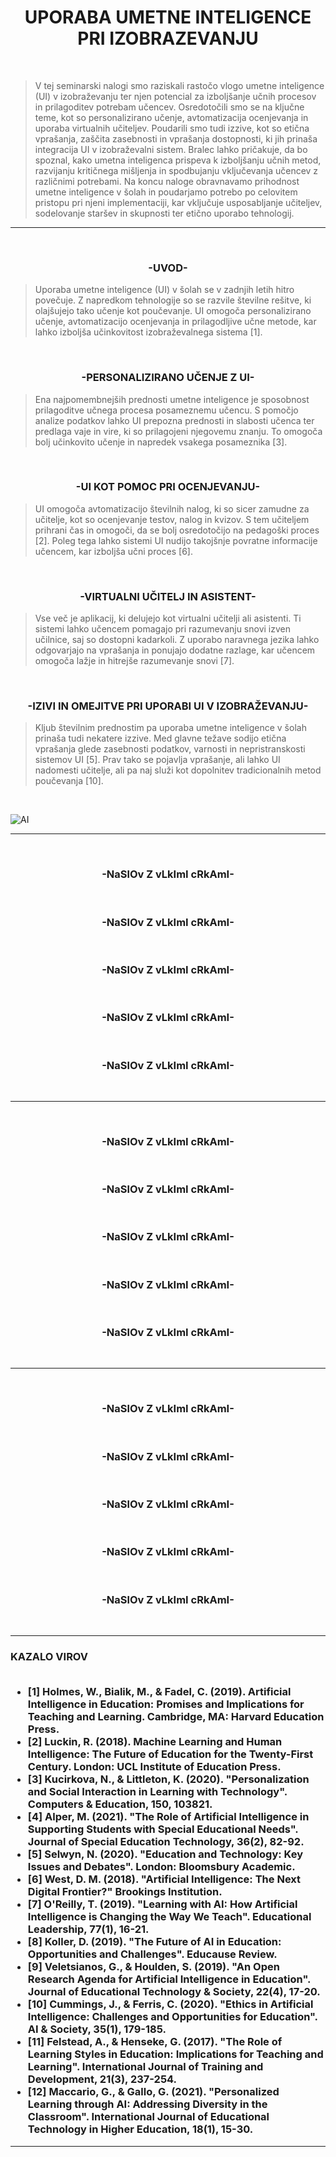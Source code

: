 <h1 align="center">
UPORABA UMETNE INTELIGENCE PRI IZOBRAZEVANJU
</h1>

<br>

> V tej seminarski nalogi smo raziskali rastočo vlogo umetne inteligence (UI) v izobraževanju ter njen potencial za izboljšanje učnih procesov in prilagoditev potrebam učencev. Osredotočili smo se na ključne teme, kot so personalizirano učenje, avtomatizacija ocenjevanja in uporaba virtualnih učiteljev. Poudarili smo tudi izzive, kot so etična vprašanja, zaščita zasebnosti in vprašanja dostopnosti, ki jih prinaša integracija UI v izobraževalni sistem. Bralec lahko pričakuje, da bo spoznal, kako umetna inteligenca prispeva k izboljšanju učnih metod, razvijanju kritičnega mišljenja in spodbujanju vključevanja učencev z različnimi potrebami. Na koncu naloge obravnavamo prihodnost umetne inteligence v šolah in poudarjamo potrebo po celovitem pristopu pri njeni implementaciji, kar vključuje usposabljanje učiteljev, sodelovanje staršev in skupnosti ter etično uporabo tehnologij.

***

<br>

<h3 align="center">
-UVOD-
</h3>

> Uporaba umetne inteligence (UI) v šolah se v zadnjih letih hitro povečuje. Z napredkom tehnologije so se razvile številne rešitve, ki olajšujejo tako učenje kot poučevanje. UI omogoča personalizirano učenje, avtomatizacijo ocenjevanja in prilagodljive učne metode, kar lahko izboljša učinkovitost izobraževalnega sistema [1].

<br>

<h3 align="center">
-PERSONALIZIRANO UČENJE Z UI-
</h3>

> Ena najpomembnejših prednosti umetne inteligence je sposobnost prilagoditve učnega procesa posameznemu učencu. S pomočjo analize podatkov lahko UI prepozna prednosti in slabosti učenca ter predlaga vaje in vire, ki so prilagojeni njegovemu znanju. To omogoča bolj učinkovito učenje in napredek vsakega posameznika [3].

<br>

<h3 align="center">
-UI KOT POMOC PRI OCENJEVANJU-
</h3>

>UI omogoča avtomatizacijo številnih nalog, ki so sicer zamudne za učitelje, kot so ocenjevanje testov, nalog in kvizov. S tem učiteljem prihrani čas in omogoči, da se bolj osredotočijo na pedagoški proces [2]. Poleg tega lahko sistemi UI nudijo takojšnje povratne informacije učencem, kar izboljša učni proces [6].

<br>

<h3 align="center">
-VIRTUALNI UČITELJ IN ASISTENT-
</h3>

>Vse več je aplikacij, ki delujejo kot virtualni učitelji ali asistenti. Ti sistemi lahko učencem pomagajo pri razumevanju snovi izven učilnice, saj so dostopni kadarkoli. Z uporabo naravnega jezika lahko odgovarjajo na vprašanja in ponujajo dodatne razlage, kar učencem omogoča lažje in hitrejše razumevanje snovi [7].

<br>

<h3 align="center">
-IZIVI IN OMEJITVE PRI UPORABI UI V IZOBRAŽEVANJU-
</h3>

>Kljub številnim prednostim pa uporaba umetne inteligence v šolah prinaša tudi nekatere izzive. Med glavne težave sodijo etična vprašanja glede zasebnosti podatkov, varnosti in nepristranskosti sistemov UI [5]. Prav tako se pojavlja vprašanje, ali lahko UI nadomesti učitelje, ali pa naj služi kot dopolnitev tradicionalnih metod poučevanja [10].

<br>

![AI](/https://www.google.com/url?sa=i&url=https%3A%2F%2Fwww.sprintzeal.com%2Fblog%2Ffacts-about-artificial-intelligence&psig=AOvVaw2ZQKrE8IOBDMzKR4sqf4AO&ust=1729703717393000&source=images&cd=vfe&opi=89978449&ved=0CBQQjRxqFwoTCNjjt9K-ookDFQAAAAAdAAAAABAE")

***
<br>

<h3 align="center">
-NaSlOv Z vLkImI cRkAmI-
</h3>

>

<br>

<h3 align="center">
-NaSlOv Z vLkImI cRkAmI-
</h3>

>

<br>

<h3 align="center">
-NaSlOv Z vLkImI cRkAmI-
</h3>

>

<br>

<h3 align="center">
-NaSlOv Z vLkImI cRkAmI-
</h3>

>

<br>

<h3 align="center">
-NaSlOv Z vLkImI cRkAmI-
</h3>

>

<br>

***

<br>

<h3 align="center">
-NaSlOv Z vLkImI cRkAmI-
</h3>

>

<br>

<h3 align="center">
-NaSlOv Z vLkImI cRkAmI-
</h3>

>

<br>

<h3 align="center">
-NaSlOv Z vLkImI cRkAmI-
</h3>

>

<br>

<h3 align="center">
-NaSlOv Z vLkImI cRkAmI-
</h3>

>

<br>

<h3 align="center">
-NaSlOv Z vLkImI cRkAmI-
</h3>

>

<br>

***

<br>

<h3 align="center">
-NaSlOv Z vLkImI cRkAmI-
</h3>

>

<br>

<h3 align="center">
-NaSlOv Z vLkImI cRkAmI-
</h3>

>

<br>

<h3 align="center">
-NaSlOv Z vLkImI cRkAmI-
</h3>

>

<br>

<h3 align="center">
-NaSlOv Z vLkImI cRkAmI-
</h3>

>

<br>

<h3 align="center">
-NaSlOv Z vLkImI cRkAmI-
</h3>

>

<br>

***

<h3>
  KAZALO VIROV 

<br>

<br>

* [1]  Holmes, W., Bialik, M., & Fadel, C. (2019). Artificial Intelligence in Education: Promises and Implications for Teaching and Learning. Cambridge, MA: Harvard Education Press.
* [2]  Luckin, R. (2018). Machine Learning and Human Intelligence: The Future of Education for the Twenty-First Century. London: UCL Institute of Education Press.
* [3]  Kucirkova, N., & Littleton, K. (2020). "Personalization and Social Interaction in Learning with Technology". Computers & Education, 150, 103821.
* [4]  Alper, M. (2021). "The Role of Artificial Intelligence in Supporting Students with Special Educational Needs". Journal of Special Education Technology, 36(2), 82-92.
* [5]  Selwyn, N. (2020). "Education and Technology: Key Issues and Debates". London: Bloomsbury Academic.
* [6]  West, D. M. (2018). "Artificial Intelligence: The Next Digital Frontier?" Brookings Institution.
* [7]  O'Reilly, T. (2019). "Learning with AI: How Artificial Intelligence is Changing the Way We Teach". Educational Leadership, 77(1), 16-21.
* [8]  Koller, D. (2019). "The Future of AI in Education: Opportunities and Challenges". Educause Review.
* [9]  Veletsianos, G., & Houlden, S. (2019). "An Open Research Agenda for Artificial Intelligence in Education". Journal of Educational Technology & Society, 22(4), 17-20.
* [10] Cummings, J., & Ferris, C. (2020). "Ethics in Artificial Intelligence: Challenges and Opportunities for Education". AI & Society, 35(1), 179-185.
* [11] Felstead, A., & Henseke, G. (2017). "The Role of Learning Styles in Education: Implications for Teaching and Learning". International Journal of Training and Development, 21(3), 237-254.
* [12] Maccario, G., & Gallo, G. (2021). "Personalized Learning through AI: Addressing Diversity in the Classroom". International Journal of Educational Technology in Higher Education, 18(1), 15-30.

***






  







